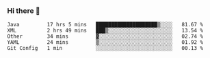 ### Hi there 👋

<!--
**urzz/urzz** is a ✨ _special_ ✨ repository because its `README.md` (this file) appears on your GitHub profile.

Here are some ideas to get you started:

- 🔭 I’m currently working on ...
- 🌱 I’m currently learning ...
- 👯 I’m looking to collaborate on ...
- 🤔 I’m looking for help with ...
- 💬 Ask me about ...
- 📫 How to reach me: ...
- 😄 Pronouns: ...
- ⚡ Fun fact: ...
-->

<!--START_SECTION:waka-->
```text
Java         17 hrs 5 mins   ████████████████████▒░░░░   81.67 % 
XML          2 hrs 49 mins   ███▒░░░░░░░░░░░░░░░░░░░░░   13.54 % 
Other        34 mins         ▓░░░░░░░░░░░░░░░░░░░░░░░░   02.74 % 
YAML         24 mins         ▒░░░░░░░░░░░░░░░░░░░░░░░░   01.92 % 
Git Config   1 min           ░░░░░░░░░░░░░░░░░░░░░░░░░   00.13 % 
```
<!--END_SECTION:waka-->
